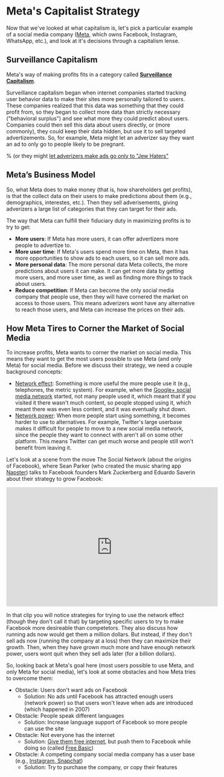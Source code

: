 # Meta's Capitalist Strategy

Now that we've looked at what capitalism is, let's pick a particular example of a social media company ([Meta](https://en.wikipedia.org/wiki/Meta), which owns Facebook, Instagram, WhatsApp, etc.), and look at it's decisions through a capitalism lense.

## Surveillance Capitalism
Meta's way of making profits fits in a category called __[Surveillance Capitalism](https://nymag.com/intelligencer/2019/02/shoshana-zuboff-q-and-a-the-age-of-surveillance-capital.html)__.

Surveillance capitalism began when internet companies started tracking user behavior data to make their sites more personally tailored to users. These companies realized that this data was something that they could profit from, so they began to collect more data than strictly necessary ("behavioral surplus") and see what more they could predict about users. Companies could then sell this data about users directly, or (more commonly), they could keep their data hidden, but use it to sell targeted advertizements. So, for example, Meta might let an adverizer say they want an ad to only go to people likely to be pregnant.

% (or they might [let adverizers make ads go only to "Jew Haters"](https://www.propublica.org/article/facebook-enabled-advertisers-to-reach-jew-haters)


## Meta’s Business Model
So, what Meta does to make money (that is, how shareholders get profits), is that the collect data on their users to make predictions about them (e.g., demographics, interestes, etc.). Then they sell adverisements, giving adverizers a large list of categories that they can target for their ads.

The way that Meta can fulfill their fiduciary duty in maximizing profits is to try to get:
- __More users__: If Meta has more users, it can offer advertizers more people to advertize to.
- __More user time__: If Meta's users spend more time on Meta, then it has more opportunities to show ads to each users, so it can sell more ads.
- __More personal data__: The more personal data Meta collects, the more predictions about users it can make. It can get more data by getting more users, and more user time, as well as finding more things to track about users.
- __Reduce competition__: If Meta can become the only social media company that people use, then they will have cornered the market on access to those users. This means adverizers wont have any alternative to reach those users, and Meta can increase the prices on their ads.

## How Meta Tires to Corner the Market of Social Media
To increase profits, Meta wants to corner the market on social media. This means they want to get the most users possible to use Meta (and only Meta) for social media. Before we discuss their strategy, we need a couple background concepts:

- [Network effect](https://en.wikipedia.org/wiki/Network_effect): Something is more useful the more people use it (e.g., telephones, the metric system). For example, when the [Google+ social media network](https://en.wikipedia.org/wiki/Google%2B) started, not many people used it, which meant that if you visited it there wasn't much content, so people stopped using it, which meant there was even less content, and it was eventually shut down.
- [Network power](https://alliance-primo.hosted.exlibrisgroup.com/permalink/f/kjtuig/CP71119582520001451): When more people start using something, it becomes harder to use to alternatives. For example, Twitter's large userbase makes it difficult for people to move to a new social media network, since the people they want to connect with aren't all on some other platform. This means Twitter can get much worse and people still won't benefit from leaving it.

Let's look at a scene from the move The Social Network (about the origins of Facebook), where Sean Parker (who created the music sharing app [Napster](https://en.wikipedia.org/wiki/Napster)) talks to Facebook founders Mark Zuckerberg and Eduardo Saverin about their strategy to grow Facebook:

<iframe width="560" height="315" src="https://www.youtube.com/embed/k5fJmkv02is?start=37" title="YouTube video player" frameborder="0" allow="accelerometer; autoplay; clipboard-write; encrypted-media; gyroscope; picture-in-picture" allowfullscreen></iframe>

In that clip you will notice strategies for trying to use the network effect (though they don't call it that) by targeting specific users to try to make Facebook more desireable than competetors. They also discuss how running ads now would get them a million dollars. But instead, if they don't sell ads now (running the company at a loss) then they can maximize their growth. Then, when they have grown much more and have enough network power, users wont quit when they sell ads later (for a billion dollars).

So, looking back at Meta's goal here (most users possible to use Meta, and only Meta for social media), let's look at some obstacles and how Meta tries to overcome them:
- Obstacle: Users don't want ads on Facebook
  - Solution: No ads until Facebook has attracted enough users (network power) so that users won't leave when ads are introduced (which happened in 2007)
- Obstacle: People speak different languages
  - Solution: Increase language support of Facebook so more people can use the site
- Obstacle: Not everyone has the internet
  -  Solution: [Give them free internet](https://time.com/facebook-world-plan/), but push them to Facebook while doing so (called [Free Basic](https://www.theguardian.com/technology/2017/jul/27/facebook-free-basics-developing-markets))
- Obstacle:  A competing company social media company has a user base (e.g., [Instagram, Snapchat](https://www.businessinsider.com/mark-zuckerberg-grilled-on-facebook-copying-instagram-snapchat-2020-7))
  - Solution: Try to purchase the company, or copy their features
